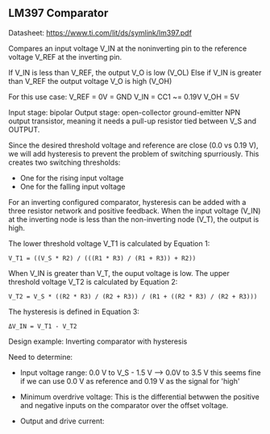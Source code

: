 LM397 Comparator
---

Datasheet: https://www.ti.com/lit/ds/symlink/lm397.pdf

Compares an input voltage V_IN at the noninverting pin
to the reference voltage V_REF at the inverting pin.

If V_IN is less than V_REF, the output V_O is low (V_OL)
Else if V_IN is greater than V_REF the output voltage V_O is high (V_OH)

For this use case:
    V_REF = 0V = GND
    V_IN = CC1 ~= 0.19V
    V_OH = 5V

Input stage: bipolar
Output stage: open-collector ground-emitter NPN output transistor, meaning it needs a pull-up resistor tied between V_S and OUTPUT.

Since the desired threshold voltage and reference are close (0.0 vs 0.19 V), we will add hysteresis to prevent the problem of switching spurriously. This creates two switching thresholds:
- One for the rising input voltage
- One for the falling input voltage

For an inverting configured comparator, hysteresis can be added with a three resistor network and positive feedback.
When the input voltage (V_IN) at the inverting node is less than the non-inverting node (V_T), the output is high.

The lower threshold voltage V_T1 is calculated by Equation 1:

    V_T1 = ((V_S * R2) / (((R1 * R3) / (R1 + R3)) + R2))

When V_IN is greater than V_T, the ouput voltage is low.
The upper threshold voltage V_T2 is calculated by Equation 2:

    V_T2 = V_S * ((R2 * R3) / (R2 + R3)) / (R1 + ((R2 * R3) / (R2 + R3)))

The hysteresis is defined in Equation 3:

    ΔV_IN = V_T1 - V_T2

Design example: Inverting comparator with hysteresis

Need to determine:
- Input voltage range: 0.0 V to V_S - 1.5 V
    --> 0.0V to 3.5 V
    this seems fine if we can use 0.0 V as reference and 0.19 V as the signal for 'high'

- Minimum overdrive voltage:
    This is the differential betwwen the positive and negative inputs on the comparator over the offset voltage.

- Output and drive current:
